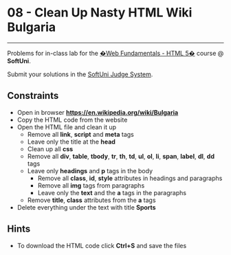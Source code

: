 # 08 - Clean Up Nasty HTML Wiki Bulgaria
------
Problems for in-class lab for the [�Web Fundamentals - HTML 5�](https://softuni.bg/trainings/2265/web-fundamentals-html5-january-2019/) course @ **SoftUni**.

Submit your solutions in the [SoftUni Judge System](https://judge.softuni.bg/Contests/1458/HTML-Tags-Semantic-Markup).

## Constraints
* Оpen in browser **https://en.wikipedia.org/wiki/Bulgaria**
* Copy the HTML code from the website
* Open the HTML file and clean it up
    * Remove all **link**, **script** and **meta** tags
    * Leave only the title at the **head**
    * Clean up all **css**    
    * Remove all **div**, **table**, **tbody**, **tr**, **th**, **td**, **ul**, **ol**, **li**, **span**, **label**, **dl**, **dd** tags
    * Leave only **headings** and **p** tags in the body
        * Remove all **class**, **id**, **style** attributes in headings and paragraphs
        * Remove all **img** tags from paragraphs
        * Leave only the **text** and the **a** tags in the paragraphs
    * Remove **title**, **class** attributes from the **a** tags
* Delete everything under the text with title **Sports**

## Hints
* To download the HTML code click **Ctrl+S** and save the files